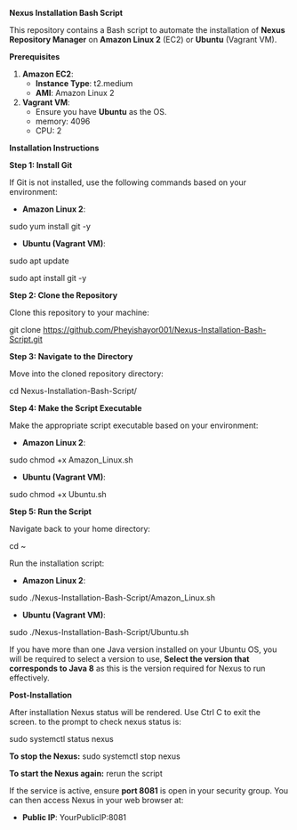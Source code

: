**Nexus Installation Bash Script**

This repository contains a Bash script to automate the installation of **Nexus Repository Manager** on **Amazon Linux 2** (EC2) or **Ubuntu** (Vagrant VM).

**Prerequisites**

1. **Amazon EC2**:
   - **Instance Type**: t2.medium
   - **AMI**: Amazon Linux 2
2. **Vagrant VM**:
   - Ensure you have **Ubuntu** as the OS.
   - memory: 4096
   - CPU: 2

**Installation Instructions**

**Step 1: Install Git**

If Git is not installed, use the following commands based on your environment:

- **Amazon Linux 2**:

sudo yum install git -y

- **Ubuntu (Vagrant VM)**:

sudo apt update

sudo apt install git -y

**Step 2: Clone the Repository**

Clone this repository to your machine:

git clone <https://github.com/Pheyishayor001/Nexus-Installation-Bash-Script.git>

**Step 3: Navigate to the Directory**

Move into the cloned repository directory:

cd Nexus-Installation-Bash-Script/

**Step 4: Make the Script Executable**

Make the appropriate script executable based on your environment:

- **Amazon Linux 2**:

sudo chmod +x Amazon_Linux.sh

- **Ubuntu (Vagrant VM)**:

sudo chmod +x Ubuntu.sh

**Step 5: Run the Script**

Navigate back to your home directory:

cd ~

Run the installation script:

- **Amazon Linux 2**:

sudo ./Nexus-Installation-Bash-Script/Amazon_Linux.sh

- **Ubuntu (Vagrant VM)**:

sudo ./Nexus-Installation-Bash-Script/Ubuntu.sh

If you have more than one Java version installed on your Ubuntu OS, 
you will be required to select a version to use, **Select the version that 
corresponds to Java 8** as this is the version required for Nexus to run effectively.

**Post-Installation**

After installation Nexus status will be rendered. Use Ctrl C to exit the screen.
to the prompt to check nexus status is:

sudo systemctl status nexus

**To stop the Nexus:**
sudo systemctl stop nexus

**To start the Nexus again:**
rerun the script

If the service is active, ensure **port 8081** is open in your security group. You can then access Nexus in your web browser at:

- **Public IP**: YourPublicIP:8081
